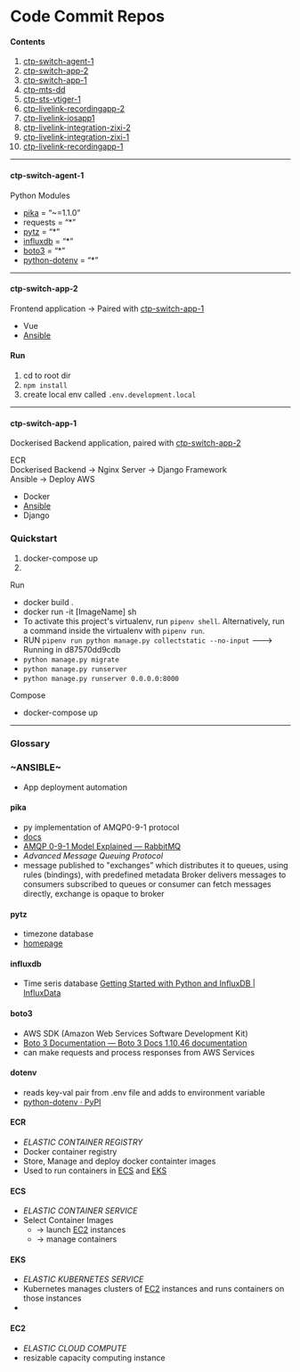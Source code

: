 Code Commit Repos
===
#### Contents

1. [ctp-switch-agent-1](#ctp-switch-agent-1)
2. [ctp-switch-app-2](#ctp-switch-app-2)
3. [ctp-switch-app-1](#ctp-switch-app-1)
4. [ctp-mts-dd]()
5. [ctp-sts-vtiger-1](#ctp-sts-vtiger-1)
6. [ctp-livelink-recordingapp-2](#ctp-livelink-recordingapp-2)
7. [ctp-livelink-iosapp1](#ctp-livelink-iosapp1)
8. [ctp-livelink-integration-zixi-2](#ctp-livelink-integration-zixi-2)
9. [ctp-livelink-integration-zixi-1](#ctp-livelink-integration-zixi-1)
10. [ctp-livelink-recordingapp-1](#ctp-livelink-recordingapp-1)

---
#### ctp-switch-agent-1

Python Modules
* [pika](#pika) = “~=1.1.0”
* requests = “*”
* [pytz](#pytz) = “*”
* [influxdb](#pytz) = “*”
* [boto3](#boto3) = “*”
* [python-dotenv](#dotenv) = “*”

---

#### ctp-switch-app-2
Frontend application -> Paired with    [ctp-switch-app-1](#ctp-switch-app-1)
* Vue
* [Ansible](#Ansible)

#### Run
1. cd to root dir
2. `npm install`
3. create local env called `.env.development.local`


---

#### ctp-switch-app-1
   Dockerised Backend application, paired with [ctp-switch-app-2](#ctp-switch-app-2)

ECR  
Dockerised Backend -> Nginx Server -> Django Framework  
Ansible -> Deploy AWS

* Docker
* [Ansible](#Ansible)
* Django

### Quickstart
1. docker-compose up
2. 

Run

- docker build .
- docker run -it [ImageName] sh
- To activate this project's virtualenv, run `pipenv shell`.
Alternatively, run a command inside the virtualenv with `pipenv run`.
- RUN `pipenv run python manage.py collectstatic --no-input`
 ---> Running in d87570dd9cdb
- `python manage.py migrate`
- `python manage.py runserver`
- `python manage.py runserver 0.0.0.0:8000`

Compose

- docker-compose up

---


### Glossary

<a name="Ansible"></a>
### 	 ~ANSIBLE~
* App deployment automation


#### pika
- py implementation of AMQP0-9-1 protocol
- [docs](https://pika.readthedocs.io/en/stable/https://pika.readthedocs.io/en/stable/)
- [AMQP 0-9-1 Model Explained — RabbitMQ](https://www.rabbitmq.com/tutorials/amqp-concepts.html)
- *Advanced Message Queuing Protocol*
- message published to "exchanges” which distributes it to queues, using rules (bindings), with predefined metadata
Broker delivers messages to consumers subscribed to queues or consumer can fetch messages directly, exchange is opaque to broker

#### pytz
- timezone database
- [homepage](https://pythonhosted.org/pytz/https://pythonhosted.org/pytz/)

#### influxdb 
- Time seris database
[Getting Started with Python and InfluxDB | InfluxData](https://www.influxdata.com/blog/getting-started-python-influxdb/)


#### boto3
 - AWS SDK (Amazon Web Services Software Development Kit)
- [Boto 3 Documentation — Boto 3 Docs 1.10.46 documentation](https://boto3.amazonaws.com/v1/documentation/api/latest/index.html)
- can make requests and process responses from AWS Services


#### dotenv 
- reads key-val pair from .env file and adds to environment variable
- [python-dotenv · PyPI](https://pypi.org/project/python-dotenv/)

#### ECR
- *ELASTIC CONTAINER REGISTRY*
- Docker container registry
- Store, Manage and deploy docker containter images
- Used to run containers in [ECS](#ecs) and [EKS](#eks)

#### ECS
- *ELASTIC CONTAINER SERVICE*
- Select Container Images
  - -> launch [EC2](#ec2) instances
  - -> manage containers

#### EKS
- *ELASTIC KUBERNETES SERVICE*
- Kubernetes manages clusters of [EC2](#ec2) instances and runs containers on those instances
- 

#### EC2
- *ELASTIC CLOUD COMPUTE*
- resizable capacity computing instance

